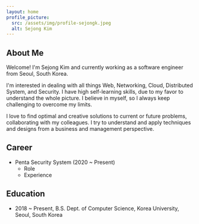 ```yaml
---
layout: home
profile_picture:
  src: /assets/img/profile-sejongk.jpeg
  alt: Sejong Kim
---
```


## About Me

<p>
  Welcome! I'm Sejong Kim and currently working as a software engineer from Seoul, South Korea.
</p>

<p>
  I'm interested in dealing with all things Web, Networking, Cloud, Distributed System, and Security.
  I have high self-learning skills, due to my favor to understand the whole picture.
  I believe in myself, so I always keep challenging to overcome my limits.
</p>

<p>
  I love to find optimal and creative solutions to current or future problems, collaborating with my colleagues.
  I try to understand and apply techniques and designs from a business and management perspective.
</p>

## Career

* Penta Security System (2020 ~ Present)
  * Role
  * Experience


## Education

* 2018 ~ Present, B.S. Dept. of Computer Science, Korea University, Seoul, South Korea
